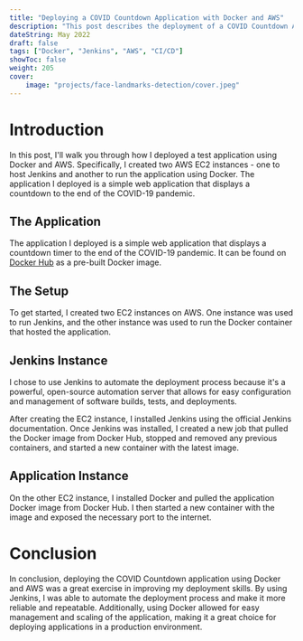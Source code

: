 ```yaml
---
title: "Deploying a COVID Countdown Application with Docker and AWS"
description: "This post describes the deployment of a COVID Countdown Application using Docker and AWS, highlighting the use of Jenkins to automate the deployment process."
dateString: May 2022
draft: false
tags: ["Docker", "Jenkins", "AWS", "CI/CD"]
showToc: false
weight: 205
cover:
    image: "projects/face-landmarks-detection/cover.jpeg"
--- 
```


# Introduction

In this post, I'll walk you through how I deployed a test application using Docker and AWS. Specifically, I created two AWS EC2 instances - one to host Jenkins and another to run the application using Docker. The application I deployed is a simple web application that displays a countdown to the end of the COVID-19 pandemic.

## The Application
The application I deployed is a simple web application that displays a countdown timer to the end of the COVID-19 pandemic. It can be found on [Docker Hub](https://hub.docker.com/u/roodrigohsoares) as a pre-built Docker image.

## The Setup
To get started, I created two EC2 instances on AWS. One instance was used to run Jenkins, and the other instance was used to run the Docker container that hosted the application.

## Jenkins Instance
I chose to use Jenkins to automate the deployment process because it's a powerful, open-source automation server that allows for easy configuration and management of software builds, tests, and deployments.

After creating the EC2 instance, I installed Jenkins using the official Jenkins documentation. Once Jenkins was installed, I created a new job that pulled the Docker image from Docker Hub, stopped and removed any previous containers, and started a new container with the latest image.

## Application Instance
On the other EC2 instance, I installed Docker and pulled the application Docker image from Docker Hub. I then started a new container with the image and exposed the necessary port to the internet.

# Conclusion
In conclusion, deploying the COVID Countdown application using Docker and AWS was a great exercise in improving my deployment skills. By using Jenkins, I was able to automate the deployment process and make it more reliable and repeatable. Additionally, using Docker allowed for easy management and scaling of the application, making it a great choice for deploying applications in a production environment.